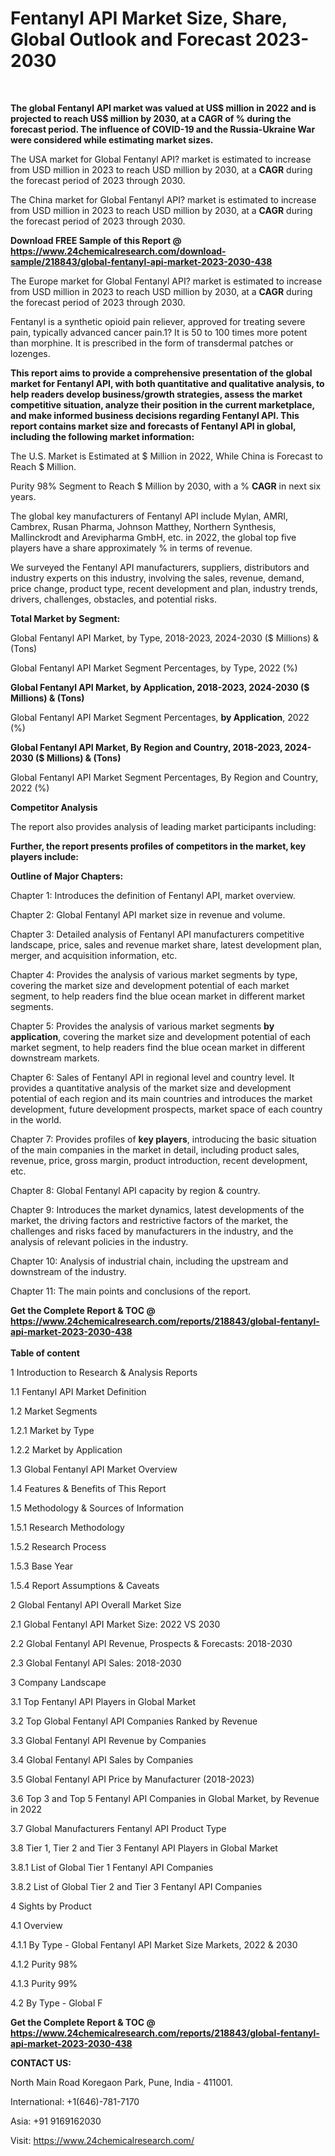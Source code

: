 <h1>Fentanyl API Market Size, Share, Global Outlook and Forecast 2023-2030</h1><br/><p><strong>The global Fentanyl API market was valued at US$ million in 2022 and is projected to reach US$ million by 2030, at a <strong>CAGR</strong> of % during the forecast period. The influence of COVID-19 and the Russia-Ukraine War were considered while estimating market sizes.</strong></p><p>The USA market for Global Fentanyl API? market is estimated to increase from USD million in 2023 to reach USD million by 2030, at a <strong>CAGR</strong> during the forecast period of 2023 through 2030.</p><p>The China market for Global Fentanyl API? market is estimated to increase from USD million in 2023 to reach USD million by 2030, at a <strong>CAGR</strong> during the forecast period of 2023 through 2030.</p><div><b>Download FREE Sample of this Report @ <a href="https://www.24chemicalresearch.com/download-sample/218843/global-fentanyl-api-market-2023-2030-438">https://www.24chemicalresearch.com/download-sample/218843/global-fentanyl-api-market-2023-2030-438</a></b></div><p>The Europe market for Global Fentanyl API? market is estimated to increase from USD million in 2023 to reach USD million by 2030, at a <strong>CAGR</strong> during the forecast period of 2023 through 2030.</p><p>Fentanyl is a synthetic opioid pain reliever, approved for treating severe pain, typically advanced cancer pain.1? It is 50 to 100 times more potent than morphine. It is prescribed in the form of transdermal patches or lozenges.</p><p><strong>This report aims to provide a comprehensive presentation of the global market for Fentanyl API, with both quantitative and qualitative analysis, to help readers develop business/growth strategies, assess the market competitive situation, analyze their position in the current marketplace, and make informed business decisions regarding Fentanyl API. This report contains market size and forecasts of Fentanyl API in global, including the following market information:</strong></p><p>The U.S. Market is Estimated at $ Million in 2022, While China is Forecast to Reach $ Million.</p><p>Purity 98% Segment to Reach $ Million by 2030, with a % <strong>CAGR</strong> in next six years.</p><p>The global key manufacturers of Fentanyl API include Mylan, AMRI, Cambrex, Rusan Pharma, Johnson Matthey, Northern Synthesis, Mallinckrodt and Arevipharma GmbH, etc. in 2022, the global top five players have a share approximately % in terms of revenue.</p><p>We surveyed the Fentanyl API manufacturers, suppliers, distributors and industry experts on this industry, involving the sales, revenue, demand, price change, product type, recent development and plan, industry trends, drivers, challenges, obstacles, and potential risks.</p><p><strong>Total Market by Segment:</strong></p><p>Global Fentanyl API Market, by Type, 2018-2023, 2024-2030 ($ Millions) & (Tons)</p><p>Global Fentanyl API Market Segment Percentages, by Type, 2022 (%)</p><p><strong>Global Fentanyl API Market, <strong>by Application</strong>, 2018-2023, 2024-2030 ($ Millions) & (Tons)</strong></p><p>Global Fentanyl API Market Segment Percentages, <strong>by Application</strong>, 2022 (%)</p><p><strong>Global Fentanyl API Market, By Region and Country, 2018-2023, 2024-2030 ($ Millions) & (Tons)</strong></p><p>Global Fentanyl API Market Segment Percentages, By Region and Country, 2022 (%)</p><p><strong>Competitor Analysis</strong></p><p>The report also provides analysis of leading market participants including:</p><p><strong>Further, the report presents profiles of competitors in the market, <strong>key players</strong> include:</strong></p><p><strong>Outline of Major Chapters:</strong></p><p>Chapter 1: Introduces the definition of Fentanyl API, market overview.</p><p>Chapter 2: Global Fentanyl API market size in revenue and volume.</p><p>Chapter 3: Detailed analysis of Fentanyl API manufacturers competitive landscape, price, sales and revenue market share, latest development plan, merger, and acquisition information, etc.</p><p>Chapter 4: Provides the analysis of various market segments by type, covering the market size and development potential of each market segment, to help readers find the blue ocean market in different market segments.</p><p>Chapter 5: Provides the analysis of various market segments <strong>by application</strong>, covering the market size and development potential of each market segment, to help readers find the blue ocean market in different downstream markets.</p><p>Chapter 6: Sales of Fentanyl API in regional level and country level. It provides a quantitative analysis of the market size and development potential of each region and its main countries and introduces the market development, future development prospects, market space of each country in the world.</p><p>Chapter 7: Provides profiles of <strong>key players</strong>, introducing the basic situation of the main companies in the market in detail, including product sales, revenue, price, gross margin, product introduction, recent development, etc.</p><p>Chapter 8: Global Fentanyl API capacity by region & country.</p><p>Chapter 9: Introduces the market dynamics, latest developments of the market, the driving factors and restrictive factors of the market, the challenges and risks faced by manufacturers in the industry, and the analysis of relevant policies in the industry.</p><p>Chapter 10: Analysis of industrial chain, including the upstream and downstream of the industry.</p><p>Chapter 11: The main points and conclusions of the report.</p><div><b>Get the Complete Report & TOC @ <a href="https://www.24chemicalresearch.com/reports/218843/global-fentanyl-api-market-2023-2030-438">https://www.24chemicalresearch.com/reports/218843/global-fentanyl-api-market-2023-2030-438</a></b></div><br><b>Table of content</b><p>1 Introduction to Research & Analysis Reports<br />
 
  1.1 Fentanyl API Market Definition<br />
 
  1.2 Market Segments<br />
 
  1.2.1 Market by Type<br />
 
  1.2.2 Market by Application<br />
 
  1.3 Global Fentanyl API Market Overview<br />
 
  1.4 Features & Benefits of This Report<br />
 
  1.5 Methodology & Sources of Information<br />
 
  1.5.1 Research Methodology<br />
 
  1.5.2 Research Process<br />
 
  1.5.3 Base Year<br />
 
  1.5.4 Report Assumptions & Caveats<br />
 
 2 Global Fentanyl API Overall Market Size<br />
 
  2.1 Global Fentanyl API Market Size: 2022 VS 2030<br />
 
  2.2 Global Fentanyl API Revenue, Prospects & Forecasts: 2018-2030<br />
 
  2.3 Global Fentanyl API Sales: 2018-2030<br />
 
 3 Company Landscape<br />
 
  3.1 Top Fentanyl API Players in Global Market<br />
 
  3.2 Top Global Fentanyl API Companies Ranked by Revenue<br />
 
  3.3 Global Fentanyl API Revenue by Companies<br />
 
  3.4 Global Fentanyl API Sales by Companies<br />
 
  3.5 Global Fentanyl API Price by Manufacturer (2018-2023)<br />
 
  3.6 Top 3 and Top 5 Fentanyl API Companies in Global Market, by Revenue in 2022<br />
 
  3.7 Global Manufacturers Fentanyl API Product Type<br />
 
  3.8 Tier 1, Tier 2 and Tier 3 Fentanyl API Players in Global Market<br />
 
  3.8.1 List of Global Tier 1 Fentanyl API Companies<br />
 
  3.8.2 List of Global Tier 2 and Tier 3 Fentanyl API Companies<br />
 
 4 Sights by Product<br />
 
  4.1 Overview<br />
 
  4.1.1 By Type - Global Fentanyl API Market Size Markets, 2022 & 2030<br />
 
  4.1.2 Purity 98%<br />
 
  4.1.3 Purity 99%<br />
 
  4.2 By Type - Global F<br><div><b>Get the Complete Report & TOC @ <a href="https://www.24chemicalresearch.com/reports/218843/global-fentanyl-api-market-2023-2030-438">https://www.24chemicalresearch.com/reports/218843/global-fentanyl-api-market-2023-2030-438</a></b></div></p>
 
 <b>CONTACT US:</b><br>
 
 North Main Road Koregaon Park, Pune, India - 411001.<br/>
 
 International: +1(646)-781-7170<br/>
 
 Asia: +91 9169162030<br/>
 
 Visit: <a href="https://www.24chemicalresearch.com/">https://www.24chemicalresearch.com/</a>
 
 <br>